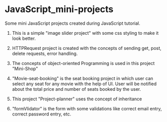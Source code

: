 # JavaScript_mini-projects
Some mini JavaScript projects created during JavaScript tutorial.

1. This is a simple "image slider project" with some css styling to make it look better.

2. HTTPRequest project is created with the concepts of sending get, post, delete requests, error handling.

3. The concepts of object-oriented Programming is used in this project "Mini-Shop"

4. "Movie-seat-booking" is the seat booking project in which user can select any seat for any movie with the help of UI. User will be           notified about the 
    total price and number of seats booked by the user.

5. This project "Project-planner" uses the concept of inheritance

6. "formVlidator" is the form with some validations like correct email entry, correct password entry, etc. 
